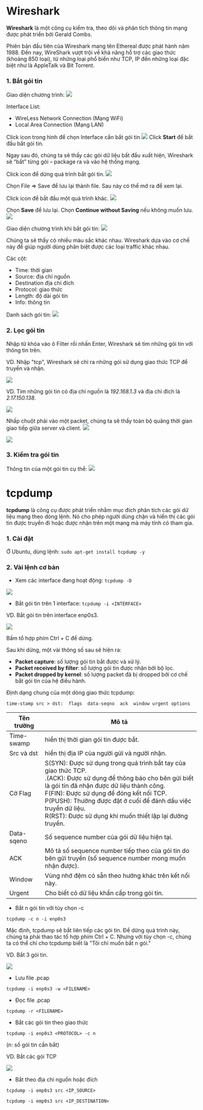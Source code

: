 # Wireshark 
**Wireshark** là một công cụ kiểm tra, theo dõi và phân tích thông tin mạng được phát triển bởi Gerald Combs.

Phiên bản đầu tiên của Wireshark mang tên Ethereal được phát hành năm 1988. Đến nay, WireShark vượt trội về khả năng hỗ trợ các giao thức (khoảng 850 loại), từ những loại phổ biến như TCP, IP đến những loại đặc biệt như là AppleTalk và Bit Torrent. 

### 1. Bắt gói tin
Giao diện chương trình:
![](https://i.imgur.com/cbiZhsk.png)

Interface List:

* WireLess Network Connection (Mạng WiFi)
* Local Area Connection (Mạng LAN)

Click icon trong hình để chọn Interface cần bắt gói tin
![](https://i.imgur.com/nZdnMAf.png)
Click **Start** để bắt đầu bắt gói tin.

Ngay sau đó, chúng ta sẽ thấy các gói dữ liệu bất đầu xuất hiện, Wireshark sẽ “bắt” từng gói – package ra và vào hệ thống mạng.

Click icon để dừng quá trình bắt gói tin.
![](https://i.imgur.com/BT9GQZK.png)

Chọn File => Save để lưu lại thành file. Sau này có thể mở ra để xem lại.

Click icon để bắt đầu một quá trình khác.
![](https://i.imgur.com/I3oaVex.png)

Chọn **Save** để lưu lại. Chọn **Continue without Saving** nếu không muốn lưu.
![](https://i.imgur.com/zMwxuv5.png)

Giao diện chương trình khi bắt gói tin:
![](https://i.imgur.com/SUohcoL.png)

Chúng ta sẽ thấy có nhiều màu sắc khác nhau. Wireshark dựa vào cơ chế này để giúp người dùng phân biệt được các loại traffic khác nhau.

Các cột: 

* Time: thời gian
* Source: địa chỉ nguồn
* Destination địa chỉ đích
* Protocol: giao thức
* Length: độ dài gói tin
* Info: thông tin

Danh sách gói tin:
![](https://i.imgur.com/IW7lqpf.png)

### 2. Lọc gói tin
Nhập từ khóa vào ô Filter rồi nhấn Enter, Wireshark sẽ tìm những gói tin với thông tin trên.

VD. Nhập "tcp", Wireshark sẽ chỉ ra những gói sử dụng giao thức TCP để truyền và nhận.

![](https://i.imgur.com/mMIlNo8.png)

VD. Tìm những gói tin có địa chỉ nguồn là *192.168.1.3* và địa chỉ đích là *2.17.150.138*.

![](https://i.imgur.com/Y8qlgth.png)

Nhấp chuột phải vào một packet, chúng ta sẽ thấy toàn bộ quãng thời gian giao tiếp giữa server và client.
![](https://i.imgur.com/XaCLNe3.png)

![](https://i.imgur.com/ObjYIDQ.png)

### 3. Kiểm tra gói tin
Thông tin của một gói tin cụ thể:
![](https://i.imgur.com/lTK9vlT.png)


# tcpdump
**tcpdump** là công cụ được phát triển nhằm mục đích phân tích các gói dữ liệu mạng theo dòng lệnh. Nó cho phép người dùng chặn và hiển thị các gói tin được truyền đi hoặc được nhận trên một mạng mà máy tính có tham gia.

### 1. Cài đặt
Ở Ubuntu, dùng lệnh: `sudo apt-get install tcpdump -y`

### 2. Vài lệnh cơ bản
* Xem các interface đang hoạt động: `tcpdump -D`

![](https://i.imgur.com/KqWgQoe.png)

* Bắt gói tin trên 1 interface: `tcpdump -i <INTERFACE>`

VD. Bắt gói tin trên interface enp0s3.

![](https://i.imgur.com/ZGyFelr.png)

Bấm tổ hợp phím Ctrl + C để dừng.

Sau khi dừng, một vài thông số sau sẽ hiện ra:

* **Packet capture**: số lượng gói tin bắt được và xử lý.
* **Packet received by filter**: số lượng gói tin được nhận bởi bộ lọc.
* **Packet dropped by kernel**: số lượng packet đã bị dropped bởi cơ chế bắt gói tin của hệ điều hành.

Định dạng chung của một dòng giao thức tcpdump:

`time-stamp src > dst:  flags  data-seqno  ack  window urgent options`


|Tên trường|Mô tả|
|---|---|
|Time-swamp|hiển thị thời gian gói tin được bắt.|
|Src và dst|hiển thị địa IP của người gửi và người nhận.|
|Cờ Flag|S(SYN): Được sử dụng trong quá trình bắt tay của giao thức TCP.<br>.(ACK): Được sử dụng để thông báo cho bên gửi biết là gói tin đã nhận được dữ liệu thành công.<br>F(FIN): Được sử dụng để đóng kết nối TCP.<br>P(PUSH): Thường được đặt ở cuối để đánh dấu việc truyền dữ liệu.<br>R(RST): Được sử dụng khi muốn thiết lập lại đường truyền.|
|Data-sqeno|Số sequence number của gói dữ liệu hiện tại.|
|ACK|Mô tả số sequence number tiếp theo của gói tin do bên gửi truyền (số sequence number mong muốn nhận được).|
|Window|Vùng nhớ đệm có sẵn theo hướng khác trên kết nối này.|
|Urgent|Cho biết có dữ liệu khẩn cấp trong gói tin.|

* Bắt n gói tin với tùy chọn -c

`tcpdump -c n -i enp0s3`

Mặc định, tcpdump sẽ bắt liên tiếp các gói tin. Để dừng quá trình này, chúng ta phải thao tác tổ hợp phím Ctrl + C. Nhưng với tùy chọn -c, chúng ta có thể chỉ cho tcpdump biết là "Tôi chỉ muốn bắt n gói."

VD. Bắt 3 gói tin.

![](https://i.imgur.com/rgazd0u.png)

* Lưu file .pcap

`tcpdump -i enp0s3 -w <FILENAME>`

* Đọc file .pcap

`tcpdump -r <FILENAME>`

* Bắt các gói tin theo giao thức

`tcpdump -i enp0s3 <PROTOCOL> -c n`

(n: số gói tin cần bắt)

VD. Bắt các gói TCP

![](https://i.imgur.com/3pq95od.png)

* Bắt theo địa chỉ nguồn hoặc đích

`tcpdump -i emp0s3 src <IP_SOURCE>`

`tcpdump -i emp0s3 src <IP_DESTINATION>`
